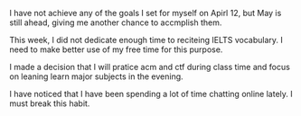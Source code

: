 I have not achieve any of the goals I set for myself on Apirl 12, but May is still ahead, giving me another chance to accmplish them.

This week, I did not dedicate enough time to reciteing IELTS vocabulary. I need to make better use of my free time for this purpose.

I made a decision that I will pratice acm and ctf during class time and focus on leaning learn major subjects in the evening.

I have noticed that I have been spending a lot of time chatting online lately. I must break this habit.

